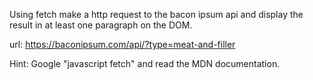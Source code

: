 Using fetch make a http request to the bacon ipsum api and display the result in at least one paragraph on the DOM.

url: https://baconipsum.com/api/?type=meat-and-filler

Hint: Google "javascript fetch" and read the MDN documentation.